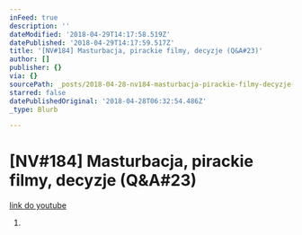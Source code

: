 ```yaml
---
inFeed: true
description: ''
dateModified: '2018-04-29T14:17:58.519Z'
datePublished: '2018-04-29T14:17:59.517Z'
title: '[NV#184] Masturbacja, pirackie filmy, decyzje (Q&A#23)'
author: []
publisher: {}
via: {}
sourcePath: _posts/2018-04-28-nv184-masturbacja-pirackie-filmy-decyzje-qanda23.md
starred: false
datePublishedOriginal: '2018-04-28T06:32:54.486Z'
_type: Blurb

---
```

# \[NV\#184\] Masturbacja, pirackie filmy, decyzje (Q&A\#23)
[link do youtube][0]

1. 

[0]: https://www.youtube.com/watch?v=SfiVPvE0tD4